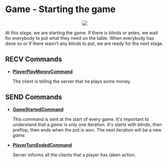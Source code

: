 # Game - Starting the game
<p align=center><img src="https://github.com/Ericmas001/BluffinMuffin.Protocol/blob/develop/Documentation/Activities/Protocol.Game.StartingGame.png"></p>

At this stage, we are starting the game. If there is blinds or antes, we wait for everybody to put what they need on the table. When everybody has done so or if there wasn't any blinds to put, we are ready for the next stage.

## RECV Commands

* **[PlayerPlayMoneyCommand](https://github.com/Ericmas001/BluffinMuffin.Protocol/blob/develop/Documentation/BluffinMuffin.Protocol.Game.PlayerPlayMoneyCommand.md)** 

   The client is telling the server that he plays some money.

## SEND Commands

 * **[GameStartedCommand](https://github.com/Ericmas001/BluffinMuffin.Protocol/blob/develop/Documentation/BluffinMuffin.Protocol.Game.GameStartedCommand.md)** 

   This command is sent at the start of every game. It's important to understand that a *game* is only one iteration. It's starts with blinds, then preflop, then ends when the pot is won. The next iteration will be a new *game*.
   
 * **[PlayerTurnEndedCommand](https://github.com/Ericmas001/BluffinMuffin.Protocol/blob/develop/Documentation/BluffinMuffin.Protocol.Game.PlayerTurnEndedCommand.md)**

   Server informs all the clients that a player has taken action.